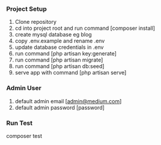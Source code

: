 ### Project Setup
1. Clone repository
2. cd into project root and run command [composer install]
3. create mysql database eg blog
4. copy .env.example and rename .env
4. update database credentials in .env
5. run command [php artisan key:generate]
6. run command [php artisan migrate]
7. run command [php artisan db:seed]
8. serve app with command [php artisan serve]

### Admin User
1. default admin email [admin@medium.com]
2. default admin password [password] 

### Run Test
composer test
